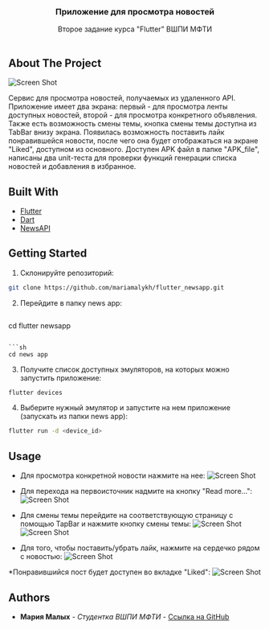 <br/>
<p align="center">

  <h3 align="center">Приложение для просмотра новостей</h3>

  <p align="center">
    Второе задание курса "Flutter" ВШПИ МФТИ
    <br/>
    <br/>
  </p>
</p>



## About The Project

  ![Screen Shot](/flutter_newsapp/Screenshots/home_screen.png)

Сервис для просмотра новостей, получаемых из удаленного API. Приложение имеет два экрана: первый - для просмотра ленты доступных новостей, второй - для просмотра конкретного объявления. 
Также есть возможность смены темы, кнопка смены темы доступна из TabBar внизу экрана. Появилась возможность поставить лайк понравившейся новости, после чего она будет отображаться на экране
"Liked", доступном из основного.
Доступен APK файл в папке "APK_file", написаны два unit-теста для проверки функций генерации списка новостей и добавления в избранное.

## Built With



* [Flutter](https://flutter.dev)
* [Dart](https://dart.dev)
* [NewsAPI](https://newsapi.org)

## Getting Started

1. Склонируйте репозиторий:

```sh
git clone https://github.com/mariamalykh/flutter_newsapp.git
```

2. Перейдите в папку news app:
   ```sh
cd flutter newsapp
```

```sh
cd news app
```

3. Получите список доступных эмуляторов, на которых можно запустить приложение:

```sh
flutter devices
```

4. Выберите нужный эмулятор и запустите на нем приложение (запускать из папки news app):

```sh
flutter run -d <device_id>
```

## Usage
* Для просмотра конкретной новости нажмите на нее:
  ![Screen Shot](/flutter_newsapp/Screenshots/item_screen.png)

* Для перехода на первоисточник надмите на кнопку "Read more...":
  ![Screen Shot](/flutter_newsapp/Screenshots/read_more.png)

* Для смены темы перейдите на соответствующую страницу с помощью TapBar и нажмите кнопку смены темы:
  ![Screen Shot](/flutter_newsapp/Screenshots/change_theme.png)
![Screen Shot](/flutter_newsapp/Screenshots/dark_theme.png)

* Для того, чтобы поставить/убрать лайк, нажмите на сердечко рядом с новостью:
![Screen Shot](/flutter_newsapp/Screenshots/add_to_favorites.png)

*Понравившийся пост будет доступен во вкладке "Liked":
![Screen Shot](/flutter_newsapp/Screenshots/liked_list.png)





## Authors

* **Мария Малых** - *Студентка ВШПИ МФТИ* - [Ссылка на GitHub](https://github.com/mariamalykh/)


